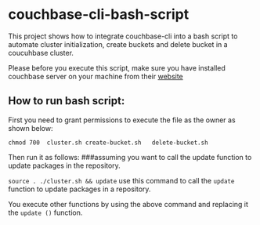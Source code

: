 # couchbase-cli-bash-script
This project shows how to integrate couchbase-cli into a bash script to automate cluster initialization, create buckets and delete bucket in a coucuhbase cluster.

Please before you execute this script, make sure you have installed couchbase server on your machine from their [website](https://www.couchbase.com/downloads)


## How to run bash script:    

First you need to grant permissions to execute the file as the owner as shown below:  

`chmod 700  cluster.sh create-bucket.sh   delete-bucket.sh` 

Then run it as follows:  ###assuming you want to call the update function to update packages in the repository.

  `source . ./cluster.sh && update`   use this command to call the `update` function to update packages in a repository.  
  
  You execute other functions by using the above command and replacing it the `update ()`  function.
  
  
  

